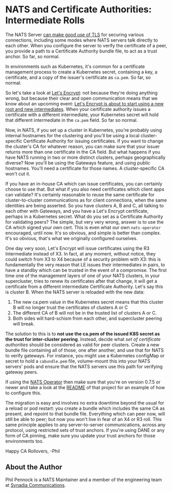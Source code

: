 NATS and Certificate Authorities: Intermediate Rolls
====================================================

The NATS Server [can make good use of TLS](https://docs.nats.io/nats-server/configuration/securing_nats/tls)
for securing various connections, including some modes where NATS servers talk
directly to each other. When you configure the server to verify the certificate of a peer, you provide
a path to a Certificate Authority bundle file, to act as a trust anchor.  So
far, so normal.

In environments such as Kubernetes, it's common for a certificate management
process to create a Kubernetes secret, containing a key, a certificate, and a
copy of the issuer's certificate as `ca.pem`.  So far, so normal.

So let's take a look at
[Let's Encrypt](https://letsencrypt.org/):
not because they're doing anything wrong, but because their clear and open
communication means that we know about an upcoming event:
[Let's Encrypt is about to start using a new root and new intermediates](https://letsencrypt.org/2020/09/17/new-root-and-intermediates.html). When your certificate authority issues a certificate with a different
intermediate, your Kubernetes secret will hold that different intermediate in
the `ca.pem` field. So far so normal.

Now, in NATS, if you set up a cluster in Kubernetes, you're probably using
internal hostnames for the clustering and you'll be using a local
cluster-specific Certificate Authority for issuing certificates.  If you want
to change the cluster's CA for whatever reason, you can make sure that your
issuer returns more than one certificate in the CA field. But what happens if you have NATS running in two or more distinct clusters,
perhaps geographically diverse? Now you'll be using the Gateways feature, and using public hostnames.  You'll
need a certificate for those names.  A cluster-specific CA won't cut it.

If you have an in-house CA which can issue certificates, you can certainly
choose to use that.  But what if you also need certificates which client apps
can validate?  It's certainly reasonable to reuse the same certificate for
cluster-to-cluster communications as for client connections, when the same
identities are being asserted. So you have clusters A, B and C, all talking to each other with Gateways, and
you have a Let's Encrypt certificate, perhaps in a Kubernetes secret.  What do
you set as a Certificate Authority for validating peers? The simple, but very very wrong, answer is to use the CA which signed your own
cert.  This is even what our own `nats-operator` encouraged, until now.  It's
so obvious, and simple is better than complex.  It's so obvious, that's what
we originally configured ourselves.

One day very soon, Let's Encrypt will issue certificates using the R3
Intermediate instead of X3.  In fact, at any moment, without notice, they
could switch from X3 to X4 because of a security problem with X3: this is
fundamentally the very reason that LE issues their intermediates in pairs, to
have a standby which can be trusted in the event of a compromise. The first time one of the management layers of one of your NATS clusters, in your
supercluster, tries to renew its certificates after that change, it will get a
certificate from a different intermediate Certificate Authority.  Let's say
this is cluster B.  When the NATS server is reloaded with the new data:

 1. The new ca.pem value in the Kubernetes secret means that this cluster B
    will no longer trust the certificates of clusters A or C
 2. The different CA of B will not be in the trusted list of clusters A or C.
 3. Both sides will hard-schism from each other, and supercluster peering will
    break.

The solution to this is to **not use the ca.pem of the issued K8S secret as
the trust for inter-cluster peering**. Instead, decide what _set of certificate authorities_ should be considered as
valid for peer clusters.  Create a new bundle file containing all of those,
one after another, and use that for NATS to verify gateways. For instance, you might use a Kubernetes configMap or secret to hold a
`cabundle.pem` file, volume-mount this into your NATS servers' pods and ensure
that the NATS servers use this path for verifying gateway peers.

If using the
[NATS Operator](https://github.com/nats-io/nats-operator)
then make sure that you're on version 0.7.5 or newer and take a look at the
[README](https://github.com/nats-io/nats-operator#nats-operator) of that project for an example of how to configure this.

The migration is easy and involves no extra downtime beyond the usual for a
reload or pod restart: you create a bundle which includes the same CA as
present, and repoint to that bundle file.  Everything which can peer now, will
still be able to peer; but now you won't live in fear of an X4 or R3 roll. This same principle applies to any server-to-server communications, across any
protocol, using restricted sets of trust anchors.  If you're using DANE or any
form of CA pinning, make sure you update your trust anchors for those
environments too.

Happy CA Rollovers,
-Phil

## About the Author
Phil Pennock is a NATS Maintainer and a member of the engineering team at [Synadia Communications](https://synadia.com).

